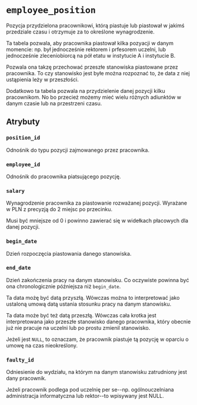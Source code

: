 # `employee_position`

Pozycja przydzielona pracownikowi, którą piastuje lub piastował w jakimś przedziale czasu i otrzymuje za to określone wynagrodzenie.

Ta tabela pozwala, aby pracownika piastował kilka pozyacji w danym momencie: np. był jednocześnie rektorem i prfesorem uczelni, lub jednocześnie zleceniobiorcą na pół etatu w instytucie A i instytucie B.

Pozwala ona takzę przechować przeszłe stanowiska piastowane przez pracownika. To czy stanowisko jest byłe można rozpoznać to, że data z niej ustąpienia leży w przeszłości.

Dodatkowo ta tabela pozwala na przydzielenie danej pozycji kilku pracownikom. No bo przecież możemy mieć wielu różnych adiunktów w danym czasie lub na przestrzeni czasu.

## Atrybuty

### `position_id`

Odnośnik do typu pozycji zajmowanego przez pracownika.

### `employee_id`

Odnośnik do pracownika piatsującego pozycję.

### `salary`

Wynagrodzenie pracownika za piastowanie rozważanej pozycji. Wyrażane w PLN z precyzją do 2 miejsc po przecinku.

Musi być mniejsze od 0 i powinno zawierać się w widełkach płacowych dla danej pozycji.

### `begin_date`

Dzień rozpoczęcia piastowania danego stanowiska.

### `end_date`

Dzień zakończenia pracy na danym stanowisku. Co oczywiste powinna być ona chronologicznie późniejsza niż `begin_date`.

Ta data możę być datą przyszłą. Wówczas można to interpretować jako ustaloną umową datą ustania stosunku pracy na danym stanowisku.

Ta data może być też datą przeszłą. Wówczas cała krotka jest interpretowana jako przeszłe stanowisko danego pracownika, który obecnie już nie pracuje na uczelni lub po prostu zmienil stanowisko.

Jeżeli jest `NULL`, to oznaczam, że pracownik piastuje tą pozycję w oparciu o umowę na czas nieokreślony.

### `faulty_id`

Odniesienie do wydziału, na którym na danym stanowisku zatrudniony jest dany pracownik.

Jeżeli pracownik podlega pod uczelnię per se--np. ogólnouczelniana administracja informatyczna lub rektor--to wpisywany jest NULL.
